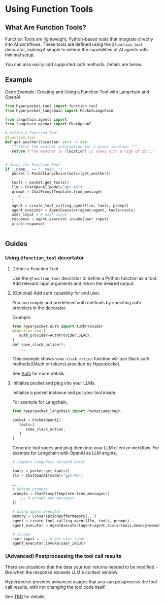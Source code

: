 # Using Function Tools

## What Are Function Tools?

Function Tools are lightweight, Python-based tools that integrate directly into AI workflows. These tools are defined
using the `@function_tool` decorator, making it simple to extend the capabilities of AI agents with minimal setup.

You can also easily add supported auth methods. Details are below. 

## Example

Code Example: Creating and Using a Function Tool with Langchain and OpenAI

```python
from hyperpocket.tool import function_tool
from hyperpocket_langchain import PocketLangchain

from langchain.agents import 
from langchain_openai import ChatOpenAI

# Define a Function Tool
@function_tool
def get_weather(location: str) -> str:
   """Fetch the weather information for a given location."""
   return f"The weather in {location} is sunny with a high of 25°C."


# Using the Function Tool
if __name__ == "__main__":
   pocket = PocketLangchain(tools=[get_weather])

   tools = pocket.get_tools()
   llm = ChatOpenAI(model="gpt-4o")
   prompt = ChatPromptTemplate.from_message(
      # ...
   )
   agent = create_tool_calling_agent(llm, tools, prompt)
   agent_executor = AgentExecutor(agent=agent, tools=tools)
   user_input = # user input
   response = agent_executor.invoke(user_input)
   print(response)
   
```

## Guides

### Using `@function_tool` decortator

1. Define a Function Tool

   Use the `@function_tool` decorator to define a Python function as a tool. Add relevant input arguments and return the desired
   output.

2. (Optional) Add auth capability for end user. 

   You can simply add predefined auth methods by specifing auth providers in the decorator.

   Example:
   ```python
   from hyperpocket.auth import AuthProvider
   @function_tool(
      auth_provider=AuthProvider.SLACK
   )
   def some_slack_action():
      ...
   ```
   This example shows `some_slack_action` function will use Slack auth methods(OAuth or tokens) provided by Hyperpocket.
   
   See [Auth](https://vessl-ai.github.io/hyperpocket/auth/index.html) for more details.
   

3. Initialize pocket and plug into your LLMs.
  
   Initialize a pocket instance and put your tool inside.
   
   For example for Langchain,
   ```python
   from hyperpocket_langchain import PocketLangchain 

   pocket = PocketOpenAI(
      tools=[
         some_slack_action,
      ]
   )
   ```

   Generate tool specs and plug them into your LLM client or workflow.
   For example for Langchain with OpenAI as LLM engine,
   ```python
   # (import langchain related here)
   
   tools = pocket.get_tools()
   llm = ChatOpenAI(model="gpt-4o")

   ...
   # Define prompts
   prompts = ChatPromptTemplate.from_messages([
      ... # prompt and messages
   ])

   # using agent executor
   memory = ConversationBufferMemory(...)
   agent = create_tool_calling_agent(llm, tools, prompt)
   agent_executor = AgentExecutor(agent=agent,tools=tools,memory=memory)

   # invoke
   user_input = ... # get user input
   agent_executor.invoke(user_input)
   ```

### (Advanced) Postprocessing the tool call results

There are situations that the data your tool returns needed to be modified - like when the response exceeds LLM's context window.

Hyperpocket provides advanced usages that you can postprocess the tool call results, with not changing the tool code itself.

See [TBD](ff) for details.

